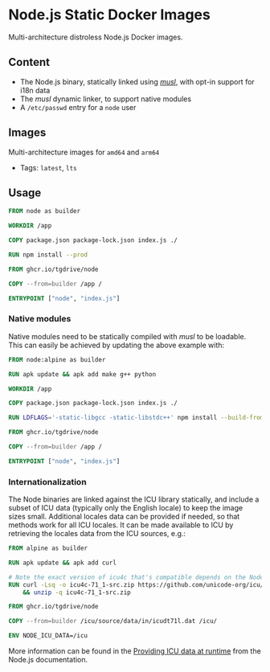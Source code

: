 # Node.js Static  Docker Images

Multi-architecture distroless Node.js Docker images.

## Content

* The Node.js binary, statically linked using [_musl_](https://musl.libc.org), with opt-in support for i18n data
* The _musl_ dynamic linker, to support native modules
* A `/etc/passwd` entry for a `node` user

## Images

Multi-architecture images for `amd64` and  `arm64`
* Tags: `latest`, `lts`

## Usage

```dockerfile
FROM node as builder

WORKDIR /app

COPY package.json package-lock.json index.js ./

RUN npm install --prod

FROM ghcr.io/tgdrive/node

COPY --from=builder /app /

ENTRYPOINT ["node", "index.js"]
```

### Native modules

Native modules need to be statically compiled with _musl_ to be loadable.
This can easily be achieved by updating the above example with:

```dockerfile
FROM node:alpine as builder

RUN apk update && apk add make g++ python

WORKDIR /app

COPY package.json package-lock.json index.js ./

RUN LDFLAGS='-static-libgcc -static-libstdc++' npm install --build-from-source=<native_module>

FROM ghcr.io/tgdrive/node

COPY --from=builder /app /

ENTRYPOINT ["node", "index.js"]
```

### Internationalization

The Node binaries are linked against the ICU library statically, and include a subset of ICU data (typically only the English locale) to keep the image sizes small.
Additional locales data can be provided if needed, so that methods work for all ICU locales.
It can be made available to ICU by retrieving the locales data from the ICU sources, e.g.:

```dockerfile
FROM alpine as builder

RUN apk update && apk add curl

# Note the exact version of icu4c that's compatible depends on the Node version!
RUN curl -Lsq -o icu4c-71_1-src.zip https://github.com/unicode-org/icu/releases/download/release-71-1/icu4c-71_1-src.zip \
    && unzip -q icu4c-71_1-src.zip

FROM ghcr.io/tgdrive/node

COPY --from=builder /icu/source/data/in/icudt71l.dat /icu/

ENV NODE_ICU_DATA=/icu
```

More information can be found in the [Providing ICU data at runtime](https://nodejs.org/api/intl.html#intl_providing_icu_data_at_runtime) from the Node.js documentation.